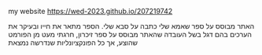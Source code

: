 my website
https://wed-2023.github.io/207219742

האתר מבוסס על ספר שאמא שלי כתבה על סבא שלי. הספר מתאר את חייו ובעיקר את הערכים בהם דגל
בשל העובדה שהאתר מבוסס על ספר זיכרון, חרגתי מעט מן הפורמט שהוצע, אך כל הפונקציונליות שנדרשה נמצאת

